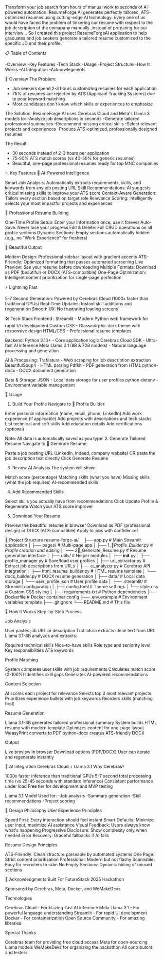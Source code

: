 Transform your job search from hours of manual work to seconds of AI-powered automation. ResumeForge AI generates perfectly tailored, ATS-optimized resumes using cutting-edge AI technology.
Every one of us would have faced the problem of tinkering our resume with respect to the job description of the comapany manually ,instead of preparing for our interview .. So I created this project ResumeForgeAI application to help graduates and job seekers generate a tailored resume customized to the specific JD and their profile.

📋 Table of Contents

-Overview
-Key Features
-Tech Stack
-Usage
-Project Structure
-How It Works
-AI Integration
-Acknowlegments

🎯 Overview
The Problem:
- Job seekers spend 2-3 hours customizing resumes for each application
- 75% of resumes are rejected by ATS (Applicant Tracking Systems) due to poor keyword matching
- Most candidates don't know which skills or experiences to emphasize

The Solution:
ResumeForge AI uses Cerebras Cloud and Meta's Llama 3 models to:
-Analyze job descriptions in seconds
-Generate tailored professional summaries
-Recommend missing critical skills
-Select relevant projects and experiences
-Produce ATS-optimized, professionally designed resumes

The Result:
- 30 seconds instead of 2-3 hours per application
- 75-90% ATS match scores (vs 40-50% for generic resumes)
- Beautiful, one-page professional resumes ready for top MNC companies


✨ Key Features
🤖 AI-Powered Intelligence

Smart Job Analysis: Automatically extracts requirements, skills, and keywords from any job posting URL
Skill Recommendations: AI suggests critical missing skills to improve your ATS score
Context-Aware Generation: Tailors every section based on target role
Relevance Scoring: Intelligently selects your most impactful projects and experiences

📝 Professional Resume Building

One-Time Profile Setup: Enter your information once, use it forever
Auto-Save: Never lose your progress
Edit & Delete: Full CRUD operations on all profile sections
Dynamic Sections: Empty sections automatically hidden (e.g., no "Work Experience" for freshers)

🎨 Beautiful Output

Modern Design: Professional sidebar layout with gradient accents
ATS-Friendly: Optimized formatting that passes automated screening
Live Preview: See your resume before downloading
Multiple Formats: Download as PDF (beautiful) or DOCX (ATS-compatible)
One-Page Optimization: Intelligent content prioritization for single-page perfection

⚡ Lightning Fast

5-7 Second Generation: Powered by Cerebras Cloud (1000x faster than traditional GPUs)
Real-Time Updates: Instant skill additions and regeneration
Smooth UX: No frustrating loading screens


🛠️ Tech Stack
Frontend :
Streamlit - Modern Python web framework for rapid UI development
Custom CSS - Glassmorphic dark theme with responsive design
HTML/CSS - Professional resume templates

Backend:
Python 3.10+ - Core application logic
Cerebras Cloud SDK - Ultra-fast AI inference
Meta Llama 3.1 (8B & 70B models) - Natural language processing and generation

AI & Processing:
Trafilatura - Web scraping for job description extraction
BeautifulSoup4 - HTML parsing
Pdfkit - PDF generation from HTML
python-docx - DOCX document generation

Data & Storage:
JSON - Local data storage for user profiles
python-dotenv - Environment variable management

📖 Usage
1. Build Your Profile
Navigate to 📝 Profile Builder:

Enter personal information (name, email, phone, LinkedIn)
Add work experience (if applicable)
Add projects with descriptions and tech stacks
List technical and soft skills
Add education details
Add certifications (optional)

Note: All data is automatically saved as you type!
2. Generate Tailored Resume
Navigate to 🎯 Generate Resume:

Paste a job posting URL (LinkedIn, Indeed, company website)
OR paste the job description text directly
Click Generate Resume

3. Review AI Analysis
The system will show:

Match score (percentage)
Matching skills (what you have)
Missing skills (what the job requires)
AI-recommended skills

4. Add Recommended Skills

Select skills you actually have from recommendations
Click Update Profile & Regenerate
Watch your ATS score improve!

5. Download Your Resume

Preview the beautiful resume in browser
Download as PDF (professional design) or DOCX (ATS-compatible)
Apply to jobs with confidence!


📁 Project Structure
resume-forge-ai/
│
├── app.py                          # Main Streamlit application
│
├── pages/                          # Multi-page app
│   ├── 1_📝_Profile_Builder.py    # Profile creation and editing
│   └── 2_🎯_Generate_Resume.py    # Resume generation interface
│
├── utils/                          # Helper modules
│   ├── __init__.py
│   ├── profile_manager.py         # Save/load user profiles
│   ├── url_extractor.py           # Extract job descriptions from URLs
│   ├── ai_analyzer.py             # Cerebras API integration
│   ├── html_resume_builder.py     # HTML resume template
│   └── docx_builder.py            # DOCX resume generation
│
├── data/                           # Local data storage
│   └── user_profile.json          # User profile data
│
├── .streamlit/                     # Streamlit configuration
│   ├── config.toml                # Theme settings
│   └── style.css                  # Custom CSS styling
│
├── requirements.txt                # Python dependencies
├── Dockerfile                      # Docker container config
├── .env.example                    # Environment variables template
├── .gitignore
└── README.md                       # This file

🧠 How It Works
Step-by-Step Process

Job Analysis

User pastes job URL or description
Trafilatura extracts clean text from URL
Llama 3.1-8B analyzes and extracts:

Required technical skills
Nice-to-have skills
Role type and seniority level
Key responsibilities
ATS keywords




Profile Matching

System compares user skills with job requirements
Calculates match score (0-100%)
Identifies skill gaps
Generates AI-powered recommendations


Content Selection

AI scores each project for relevance
Selects top 3 most relevant projects
Prioritizes experience bullets with job keywords
Reorders skills (matching first)


Resume Generation

Llama 3.1-8B generates tailored professional summary
System builds HTML resume with modern template
Optimizes content for one-page layout
WeasyPrint converts to PDF
python-docx creates ATS-friendly DOCX


Output

Live preview in browser
Download options (PDF/DOCX)
User can iterate and regenerate instantly




🤖 AI Integration
Cerebras Cloud + Llama 3.1
Why Cerebras?

1000x faster inference than traditional GPUs
5-7 second total processing time (vs 25-45 seconds with standard inference)
Consistent performance under load
Free tier for development and MVP testing

Llama 3.1 Model Used for:
-Job analysis
-Summary generation
-Skill recommendations
-Project scoring

🎨 Design Philosophy
User Experience Principles

Speed First: Every interaction should feel instant
Smart Defaults: Minimize user input, maximize AI assistance
Visual Feedback: Users always know what's happening
Progressive Disclosure: Show complexity only when needed
Error Recovery: Graceful fallbacks if AI fails

Resume Design Principles

ATS-Friendly: Clean structure parseable by automated systems
One Page: Strict content prioritization
Professional: Modern but not flashy
Scannable: Easy for recruiters to skim
No Empty Sections: Dynamic hiding of unused sections

🙏 Acknowledgments
Built For
FutureStack 2025 Hackathon

Sponsored by Cerebras, Meta, Docker, and WeMakeDevs

Technologies

Cerebras Cloud - For blazing-fast AI inference
Meta Llama 3.1 - For powerful language understanding
Streamlit - For rapid UI development
Docker - For containerization
Open Source Community - For amazing libraries

Special Thanks

Cerebras team for providing free cloud access
Meta for open-sourcing Llama models
WeMakeDevs for organizing the hackathon
All contributors and testers
